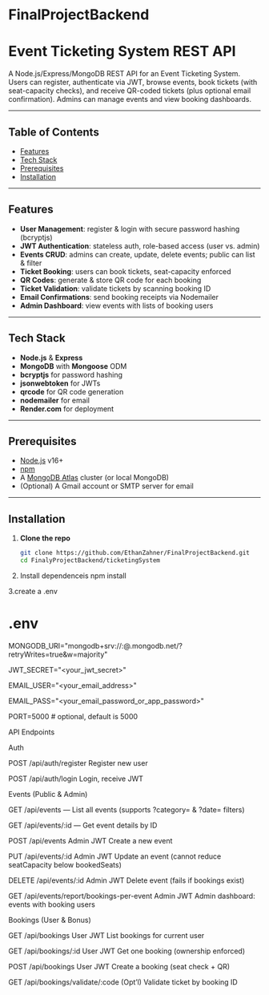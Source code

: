 ﻿# FinalProjectBackend
# Event Ticketing System REST API

A Node.js/Express/MongoDB REST API for an Event Ticketing System.  
Users can register, authenticate via JWT, browse events, book tickets (with seat-capacity checks), and receive QR-coded tickets (plus optional email confirmation). Admins can manage events and view booking dashboards.

---

## Table of Contents

- [Features](#features)  
- [Tech Stack](#tech-stack)  
- [Prerequisites](#prerequisites)  
- [Installation](#installation)  

---

## Features

- **User Management**: register & login with secure password hashing (bcryptjs)  
- **JWT Authentication**: stateless auth, role-based access (user vs. admin)  
- **Events CRUD**: admins can create, update, delete events; public can list & filter  
- **Ticket Booking**: users can book tickets, seat-capacity enforced  
- **QR Codes**: generate & store QR code for each booking  
- **Ticket Validation**: validate tickets by scanning booking ID  
- **Email Confirmations**: send booking receipts via Nodemailer  
- **Admin Dashboard**: view events with lists of booking users  

---

## Tech Stack

- **Node.js** & **Express**  
- **MongoDB** with **Mongoose** ODM  
- **bcryptjs** for password hashing  
- **jsonwebtoken** for JWTs  
- **qrcode** for QR code generation  
- **nodemailer** for email  
- **Render.com** for deployment  

---

## Prerequisites

- [Node.js](https://nodejs.org/) v16+  
- [npm](https://npmjs.com/)  
- A [MongoDB Atlas](https://www.mongodb.com/cloud/atlas) cluster (or local MongoDB)  
- (Optional) A Gmail account or SMTP server for email  

---

## Installation

1. **Clone the repo**  
   ```bash
   git clone https://github.com/EthanZahner/FinalProjectBackend.git
   cd FinalyProjectBackend/ticketingSystem
2. Install dependenceis
    npm install

3.create a .env
  # .env

MONGODB_URI="mongodb+srv://<username>:<password>@<cluster>.mongodb.net/<dbname>?retryWrites=true&w=majority"

JWT_SECRET="<your_jwt_secret>"

EMAIL_USER="<your_email_address>"

EMAIL_PASS="<your_email_password_or_app_password>"

PORT=5000        # optional, default is 5000


API Endpoints

Auth

POST	/api/auth/register	Register new user

POST	/api/auth/login	Login, receive JWT

Events (Public & Admin)

GET	/api/events	—	List all events (supports ?category= & ?date= filters)

GET	/api/events/:id	—	Get event details by ID

POST	/api/events	Admin JWT	Create a new event

PUT	/api/events/:id	Admin JWT	Update an event (cannot reduce seatCapacity below bookedSeats)

DELETE	/api/events/:id	Admin JWT	Delete event (fails if bookings exist)

GET	/api/events/report/bookings-per-event	Admin JWT	Admin dashboard: events with booking users

Bookings (User & Bonus)

GET	/api/bookings	User JWT	List bookings for current user

GET	/api/bookings/:id	User JWT	Get one booking (ownership enforced)

POST	/api/bookings	User JWT	Create a booking (seat check + QR)

GET	/api/bookings/validate/:code	(Opt’l)	Validate ticket by booking ID
